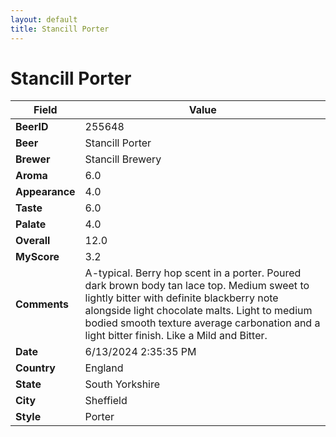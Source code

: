 ```yaml
---
layout: default
title: Stancill Porter
---
```


# Stancill Porter

| Field         | Value     |
|---------------|-----------|
| **BeerID** | 255648 |
| **Beer** | Stancill Porter |
| **Brewer** | Stancill Brewery |
| **Aroma** | 6.0 |
| **Appearance** | 4.0 |
| **Taste** | 6.0 |
| **Palate** | 4.0 |
| **Overall** | 12.0 |
| **MyScore** | 3.2 |
| **Comments** | A-typical. Berry hop scent in a porter. Poured dark brown body tan lace top.  Medium sweet to lightly bitter with definite blackberry note alongside light chocolate malts.  Light to medium bodied smooth texture average carbonation and a light bitter finish.  Like a Mild and Bitter. |
| **Date** | 6/13/2024 2:35:35 PM |
| **Country** | England |
| **State** | South Yorkshire |
| **City** | Sheffield |
| **Style** | Porter |
